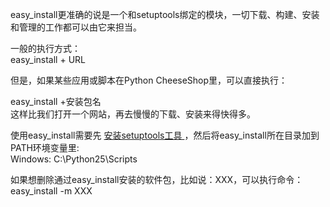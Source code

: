 easy_install更准确的说是一个和setuptools绑定的模块，一切下载、构建、安装和管理的工作都可以由它来担当。  
  
一般的执行方式：  
easy_install + URL  
  
但是，如果某些应用或脚本在Python CheeseShop里，可以直接执行：  
  
easy_install +安装包名  
这样比我们打开一个网站，再去慢慢的下载、安装来得快得多。  
  
使用easy_install需要先 [ 安装setuptools工具 ](http://pypi.python.org/pypi/setuptools)
，然后将easy_install所在目录加到PATH环境变量里:  
Windows: C:\Python25\Scripts  
  
如果想删除通过easy_install安装的软件包，比如说：XXX，可以执行命令：  
easy_install -m XXX

